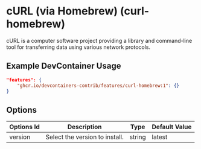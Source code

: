 
# cURL (via Homebrew) (curl-homebrew)

cURL is a computer software project providing a library and command-line tool for transferring data using various network protocols.

## Example DevContainer Usage

```json
"features": {
    "ghcr.io/devcontainers-contrib/features/curl-homebrew:1": {}
}
```

## Options

| Options Id | Description | Type | Default Value |
|-----|-----|-----|-----|
| version | Select the version to install. | string | latest |


